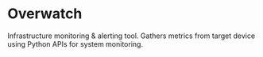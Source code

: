 # Overwatch
 Infrastructure monitoring & alerting tool. Gathers metrics from target device using Python APIs for system monitoring.
